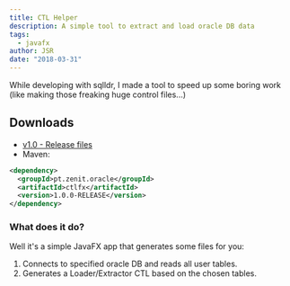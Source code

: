```yaml
---
title: CTL Helper
description: A simple tool to extract and load oracle DB data
tags:
  - javafx
author: JSR
date: "2018-03-31"
---
```


While developing with sqlldr, I made a tool to speed up some boring work (like making those freaking huge control files...)

## Downloads
* [v1.0 - Release files](https://github.com/4thokage/ctlfx/releases/tag/1.0.0-RELEASE)
* Maven:
```xml
<dependency>
  <groupId>pt.zenit.oracle</groupId>
  <artifactId>ctlfx</artifactId>
  <version>1.0.0-RELEASE</version>
</dependency>
```

### What does it do?
Well it's a simple JavaFX app that generates some files for you:

1. Connects to specified oracle DB and reads all user tables.
2. Generates a Loader/Extractor CTL based on the chosen tables.
